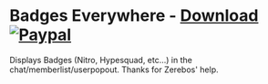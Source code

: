 # Badges Everywhere - [Download](https://betterdiscord.net/ghdl?url=https://raw.githubusercontent.com/mwittrien/BetterDiscordAddons/master/Plugins/BadgesEverywhere/BadgesEverywhere.plugin.js) [![Paypal][paypal-badge]][paypal-link] 

[paypal-badge]: https://img.shields.io/badge/Paypal-Donate!-%2300457C.svg?logo=paypal&style=flat
[paypal-link]: https://paypal.me/MircoWittrien

Displays Badges (Nitro, Hypesquad, etc...) in the chat/memberlist/userpopout. Thanks for Zerebos' help.
